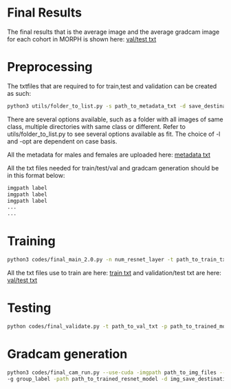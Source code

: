 # Final Results

The final results that is the average image and the average gradcam image for each cohort in MORPH is shown here: [val/test txt](https://github.com/Czajka-Teaching/semester-project-abhatta1234/tree/main/finalresults.md)


# Preprocessing

The txtfiles that are required to for train,test and validation can be created as such:

~~~bash
python3 utils/folder_to_list.py -s path_to_metadata_txt -d save_destination -l 0 -n name_to_save --path sourcepath -opt 0 
~~~

There are several options available, such as a folder with all images of same class, multiple directories with same class or different. Refer to utils/folder_to_list.py to see several options available as fit. The choice of -l and -opt are dependent on case basis.

All the metadata for males and females are uploaded here: [metadata txt](https://drive.google.com/drive/folders/1zp7BsRb7M42PRj6EoyHbqZIeQAlV8oc4)

All the txt files needed for train/test/val and gradcam generation should be in this format below:
~~~bash
imgpath label
imgpath label
imgpath label
...
...
~~~

# Training

~~~bash
python3 codes/final_main_2.0.py -n num_resnet_layer -t path_to_train_txt -v path_to_val_txt -d path_to_save_trained_models
~~~

All the txt files use to train are here: [train txt](https://drive.google.com/drive/folders/1zp7BsRb7M42PRj6EoyHbqZIeQAlV8oc4) and validation/test txt are here: [val/test txt](https://github.com/Czajka-Teaching/semester-project-abhatta1234/tree/main/txtfiles)

# Testing

~~~bash
python codes/final_validate.py -t path_to_val_txt -p path_to_trained_model
~~~


# Gradcam generation

~~~bash
python3 codes/final_cam_run.py --use-cuda -imgpath path_to_img_files --method gradcam \ 
-g group_label -path path_to_trained_resnet_model -d img_save_destination
~~~
